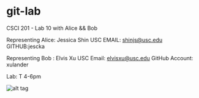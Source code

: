 git-lab
=======

CSCI 201 - Lab 10 with Alice &amp;&amp; Bob

Representing Alice: Jessica Shin
USC EMAIL: shinjs@usc.edu 
GITHUB:jescka

Representing Bob : Elvis Xu 
USC Email: elvisxu@usc.edu 
GitHub Account: xulander

Lab: T 4-6pm

![alt tag](http://octodex.github.com/images/foundingfather_v2.png) 